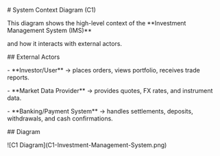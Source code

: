 \# System Context Diagram (C1)



This diagram shows the high-level context of the \*\*Investment Management System (IMS)\*\*

and how it interacts with external actors.



\## External Actors

\- \*\*Investor/User\*\* → places orders, views portfolio, receives trade reports.

\- \*\*Market Data Provider\*\* → provides quotes, FX rates, and instrument data.

\- \*\*Banking/Payment System\*\* → handles settlements, deposits, withdrawals, and cash confirmations.



\## Diagram

!\[C1 Diagram](C1-Investment-Management-System.png)

